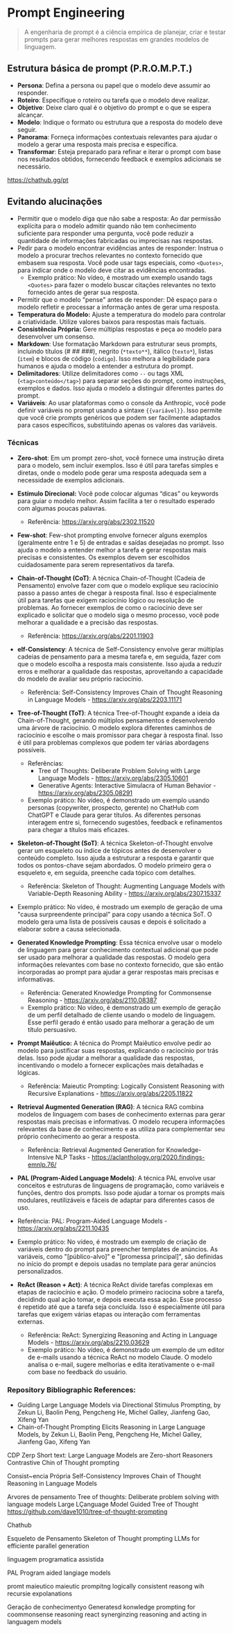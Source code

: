 # Prompt Engineering

> A engenharia de prompt é a ciência empírica de planejar, criar e testar prompts para gerar melhores respostas em grandes modelos de linguagem.

## Estrutura básica de prompt (P.R.O.M.P.T.)

- **Persona**: Defina a persona ou papel que o modelo deve assumir ao responder.
- **Roteiro**: Especifique o roteiro ou tarefa que o modelo deve realizar.
- **Objetivo**: Deixe claro qual é o objetivo do prompt e o que se espera alcançar.
- **Modelo**: Indique o formato ou estrutura que a resposta do modelo deve seguir.
- **Panorama**: Forneça informações contextuais relevantes para ajudar o modelo a gerar uma resposta mais precisa e específica.
- **Transformar**: Esteja preparado para refinar e iterar o prompt com base nos resultados obtidos, fornecendo feedback e exemplos adicionais se necessário.

https://chathub.gg/pt
## Evitando alucinações

- Permitir que o modelo diga que não sabe a resposta: Ao dar permissão explícita para o modelo admitir quando não tem conhecimento suficiente para responder uma pergunta, você pode reduzir a quantidade de informações fabricadas ou imprecisas nas respostas.
- Pedir para o modelo encontrar evidências antes de responder: Instrua o modelo a procurar trechos relevantes no contexto fornecido que embasem sua resposta. Você pode usar tags especiais, como `<Quotes>`, para indicar onde o modelo deve citar as evidências encontradas.
    - Exemplo prático: No vídeo, é mostrado um exemplo usando tags `<Quotes>` para fazer o modelo buscar citações relevantes no texto fornecido antes de gerar sua resposta.
- Permitir que o modelo "pense" antes de responder: Dê espaço para o modelo refletir e processar a informação antes de gerar uma resposta.
- **Temperatura do Modelo:** Ajuste a temperatura do modelo para controlar a criatividade. Utilize valores baixos para respostas mais factuais.
- **Consistência Própria:** Gere múltiplas respostas e peça ao modelo para desenvolver um consenso.
- **Markdown**: Use formatação Markdown para estruturar seus prompts, incluindo títulos (# ## ###), negrito (`*texto**`), itálico (`texto*`), listas (`item`) e blocos de código (````código````). Isso melhora a legibilidade para humanos e ajuda o modelo a entender a estrutura do prompt.
- **Delimitadores**: Utilize delimitadores como `--` ou tags XML (`<tag>conteúdo</tag>`) para separar seções do prompt, como instruções, exemplos e dados. Isso ajuda o modelo a distinguir diferentes partes do prompt.
- **Variáveis**: Ao usar plataformas como o console da Anthropic, você pode definir variáveis no prompt usando a sintaxe `{{variável}}`. Isso permite que você crie prompts genéricos que podem ser facilmente adaptados para casos específicos, substituindo apenas os valores das variáveis.

### Técnicas 

- **Zero-shot**: Em um prompt zero-shot, você fornece uma instrução direta para o modelo, sem incluir exemplos. Isso é útil para tarefas simples e diretas, onde o modelo pode gerar uma resposta adequada sem a necessidade de exemplos adicionais.
  
- **Estímulo Direcional:** Você pode colocar algumas “dicas” ou keywords para guiar o modelo melhor. Assim facilita a ter o resultado esperado com algumas poucas palavras.
    - Referência: https://arxiv.org/abs/2302.11520
    
- **Few-shot**: Few-shot prompting envolve fornecer alguns exemplos (geralmente entre 1 e 5) de entradas e saídas desejadas no prompt. Isso ajuda o modelo a entender melhor a tarefa e gerar respostas mais precisas e consistentes. Os exemplos devem ser escolhidos cuidadosamente para serem representativos da tarefa.

- **Chain-of-Thought (CoT)**: A técnica Chain-of-Thought (Cadeia de Pensamento) envolve fazer com que o modelo explique seu raciocínio passo a passo antes de chegar à resposta final. Isso é especialmente útil para tarefas que exigem raciocínio lógico ou resolução de problemas. Ao fornecer exemplos de como o raciocínio deve ser explicado e solicitar que o modelo siga o mesmo processo, você pode melhorar a qualidade e a precisão das respostas.
    - Referência: https://arxiv.org/abs/2201.11903

- **elf-Consistency**: A técnica de Self-Consistency envolve gerar múltiplas cadeias de pensamento para a mesma tarefa e, em seguida, fazer com que o modelo escolha a resposta mais consistente. Isso ajuda a reduzir erros e melhorar a qualidade das respostas, aproveitando a capacidade do modelo de avaliar seu próprio raciocínio.
    - Referência: Self-Consistency Improves Chain of Thought Reasoning in Language Models - https://arxiv.org/abs/2203.11171
- **Tree-of-Thought (ToT)**: A técnica Tree-of-Thought expande a ideia da Chain-of-Thought, gerando múltiplos pensamentos e desenvolvendo uma árvore de raciocínio. O modelo explora diferentes caminhos de raciocínio e escolhe o mais promissor para chegar à resposta final. Isso é útil para problemas complexos que podem ter várias abordagens possíveis.
    - Referências:
        - Tree of Thoughts: Deliberate Problem Solving with Large Language Models - https://arxiv.org/abs/2305.10601
        - Generative Agents: Interactive Simulacra of Human Behavior - https://arxiv.org/abs/2305.08291
    - Exemplo prático: No vídeo, é demonstrado um exemplo usando personas (copywriter, prospecto, gerente) no ChatHub com ChatGPT e Claude para gerar títulos. As diferentes personas interagem entre si, fornecendo sugestões, feedback e refinamentos para chegar a títulos mais eficazes.
- **Skeleton-of-Thought (SoT)**: A técnica Skeleton-of-Thought envolve gerar um esqueleto ou índice de tópicos antes de desenvolver o conteúdo completo. Isso ajuda a estruturar a resposta e garantir que todos os pontos-chave sejam abordados. O modelo primeiro gera o esqueleto e, em seguida, preenche cada tópico com detalhes.
    - Referência: Skeleton of Thought: Augmenting Language Models with Variable-Depth Reasoning Ability - https://arxiv.org/abs/2307.15337

- Exemplo prático: No vídeo, é mostrado um exemplo de geração de uma "causa surpreendente principal" para copy usando a técnica SoT. O modelo gera uma lista de possíveis causas e depois é solicitado a elaborar sobre a causa selecionada.
- **Generated Knowledge Prompting**: Essa técnica envolve usar o modelo de linguagem para gerar conhecimento contextual adicional que pode ser usado para melhorar a qualidade das respostas. O modelo gera informações relevantes com base no contexto fornecido, que são então incorporadas ao prompt para ajudar a gerar respostas mais precisas e informativas.
    - Referência: Generated Knowledge Prompting for Commonsense Reasoning - https://arxiv.org/abs/2110.08387
    - Exemplo prático: No vídeo, é demonstrado um exemplo de geração de um perfil detalhado de cliente usando o modelo de linguagem. Esse perfil gerado é então usado para melhorar a geração de um título persuasivo.
- **Prompt Maiêutico:** A técnica do Prompt Maiêutico envolve pedir ao modelo para justificar suas respostas, explicando o raciocínio por trás delas. Isso pode ajudar a melhorar a qualidade das respostas, incentivando o modelo a fornecer explicações mais detalhadas e lógicas.
    - Referência: Maieutic Prompting: Logically Consistent Reasoning with Recursive Explanations - https://arxiv.org/abs/2205.11822
- **Retrieval Augmented Generation (RAG)**: A técnica RAG combina modelos de linguagem com bases de conhecimento externas para gerar respostas mais precisas e informativas. O modelo recupera informações relevantes da base de conhecimento e as utiliza para complementar seu próprio conhecimento ao gerar a resposta.
    - Referência: Retrieval Augmented Generation for Knowledge-Intensive NLP Tasks - https://aclanthology.org/2020.findings-emnlp.76/
- **PAL (Program-Aided Language Models)**: A técnica PAL envolve usar conceitos e estruturas de linguagens de programação, como variáveis e funções, dentro dos prompts. Isso pode ajudar a tornar os prompts mais modulares, reutilizáveis e fáceis de adaptar para diferentes casos de uso.
- Referência: PAL: Program-Aided Language Models - https://arxiv.org/abs/2211.10435
- Exemplo prático: No vídeo, é mostrado um exemplo de criação de variáveis dentro do prompt para preencher templates de anúncios. As variáveis, como "[público-alvo]" e "[promessa principal]", são definidas no início do prompt e depois usadas no template para gerar anúncios personalizados.
- **ReAct (Reason + Act)**: A técnica ReAct divide tarefas complexas em etapas de raciocínio e ação. O modelo primeiro raciocina sobre a tarefa, decidindo qual ação tomar, e depois executa essa ação. Esse processo é repetido até que a tarefa seja concluída. Isso é especialmente útil para tarefas que exigem várias etapas ou interação com ferramentas externas.
    - Referência: ReAct: Synergizing Reasoning and Acting in Language Models - https://arxiv.org/abs/2210.03629
    - Exemplo prático: No vídeo, é demonstrado um exemplo de um editor de e-mails usando a técnica ReAct no modelo Claude. O modelo analisa o e-mail, sugere melhorias e edita iterativamente o e-mail com base no feedback do usuário.


### Repository Bibliographic References:
- Guiding Large Language Models via Directional Stimulus Prompting, by Zekun Li, Baolin Peng, Pengcheng He, Michel Galley, Jianfeng Gao, Xifeng Yan
- Chain-of-Thought Prompting Elicits Reasoning in Large Language Models, by Zekun Li, Baolin Peng, Pengcheng He, Michel Galley, Jianfeng Gao, Xifeng Yan



CDP Zerp Short
text: Large Language Models are Zero-short Reasoners
Contrastive Chin of Thought prompting

Consist~encia Própria
Self-Consistency Improves Chain of Thought Reasoning in Language Models

Arvores de pensamento
Tree of thoughts: Deliberate problem solving with language models
Large LÇanguage Model Guided Tree of Thought
https://github.com/dave1010/tree-of-thought-prompting

Chathub

Esqueleto de Pensamento
Skeleton of Thought prompting LLMs for efficiente parallel generation


linguagem programatica assistida

PAL Program aided langiage models

promt maieutico 
maieutic prompitng logically consistent reasong wih recursie expolanations

Geração de conhecimentyo
Generatesd konwledge prompting for coommonsense reasoning
react synerginzing reasoning and acting in languagem models 
